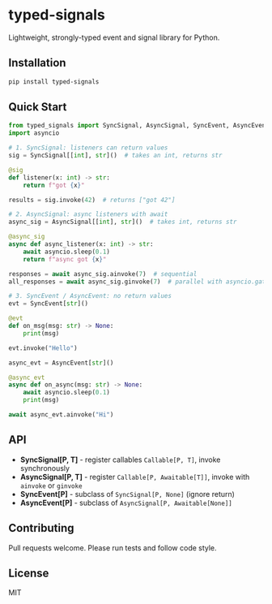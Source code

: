 # typed-signals

Lightweight, strongly-typed event and signal library for Python.

## Installation

```bash
pip install typed-signals
```

## Quick Start

```python
from typed_signals import SyncSignal, AsyncSignal, SyncEvent, AsyncEvent
import asyncio

# 1. SyncSignal: listeners can return values
sig = SyncSignal[[int], str]()  # takes an int, returns str

@sig
def listener(x: int) -> str:
    return f"got {x}"

results = sig.invoke(42)  # returns ["got 42"]

# 2. AsyncSignal: async listeners with await
async_sig = AsyncSignal[[int], str]()  # takes int, returns str

@async_sig
async def async_listener(x: int) -> str:
    await asyncio.sleep(0.1)
    return f"async got {x}"

responses = await async_sig.ainvoke(7)  # sequential
all_responses = await async_sig.ginvoke(7)  # parallel with asyncio.gather

# 3. SyncEvent / AsyncEvent: no return values
evt = SyncEvent[str]()

@evt
def on_msg(msg: str) -> None:
    print(msg)

evt.invoke("Hello")

async_evt = AsyncEvent[str]()

@async_evt
async def on_async(msg: str) -> None:
    await asyncio.sleep(0.1)
    print(msg)

await async_evt.ainvoke("Hi")
```

## API

- **SyncSignal[P, T]** - register callables `Callable[P, T]`, invoke synchronously
- **AsyncSignal[P, T]** - register `Callable[P, Awaitable[T]]`, invoke with `ainvoke` or `ginvoke`
- **SyncEvent[P]** - subclass of `SyncSignal[P, None]` (ignore return)
- **AsyncEvent[P]** - subclass of `AsyncSignal[P, Awaitable[None]]`

## Contributing

Pull requests welcome. Please run tests and follow code style.

## License

MIT

